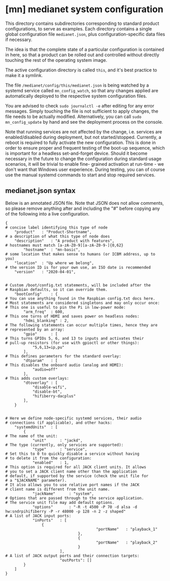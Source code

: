# [mn] medianet system configuration

This directory contains subdirectories corresponding to standard product
configurations, to serve as examples. Each directory contains a single
global configuration file ```medianet.json```, plus configuration-specific
data files if necessary.

The idea is that the complete state of a particular configuration is 
contained in here, so that a product can be rolled out and controlled
without directly touching the rest of the operating system image.

The active configuration directory is called ```this```, and it's best
practice to make it a symlink.

The file ```/medianet/config/this/medianet.json``` is being watched by a
systemd service called ```mn_config_watch```, so that any changes applied
are automatically deployed to the respective system configuration files.

You are advised to check ```sudo journalctl -e``` after editing for any
error messages. Simply touching the file is not sufficient to apply
changes, the file needs to be actually modified. 
Alternatively, you can call ```sudo mn_config_update``` by hand and see
the deployment process on the console.

Note that running services are not affected by the change, i.e. services
are enabled/disabled during deployment, but not started/stopped. 
Currently, a reboot is required to fully activate the new configuration.
This is done in order to ensure proper and frequent testing of the
boot-up sequence, which is important for a headless set-and-forget
device.
Should it become necessary in the future to change the configuration
during standard usage scenarios, it will be trivial to enable fine-
grained activation at run-time - we don't want that Windows user
experience. 
During testing, you can of course use the manual systemd commands to
start and stop required services.

## medianet.json syntax

Below is an annotated JSON file. Note that JSON does not allow comments,
so please remove anything after and including the "#" before copying
any of the following into a live configuration.

```
{
# concise label identifying this type of node
	"product"	: "Product-Shortname",
# a description of what this type of node does
	"description"	: "A product with features",
# hostnames must match [a-zA-Z0-9][a-zA-Z0-9-]{0,62}
        "hostname"	: "mn-basic",
# some location that makes sense to humans (or ICBM address, up to you)
	"location"	: "Up where we belong",
# the version ID is for your own use, an ISO date is recommended
	"version"	: "2020-04-01",


# Custom /boot/config.txt statements, will be included after the
# Raspbian defaults, so it can override them.
	"bootConfig"	: {
# You can use anything found in the Raspbian config.txt docs here.
# Most statements are considered singletons and may only occur once:
# This one is useful to pin the Pi in low-power mode:
		"arm_freq"	: 600,
# This one turns of HDMI and saves power on headless nodes:
		"hdmi_blanking"	: 2,
# The following statements can occur multiple times, hence they are
# represented by an array:
		"gpio"		: [
# This turns GPIOs 5, 6, and 13 to inputs and activates their
# pull-up resistors (for use with gpioctl or other things):
			"5,6,13=ip,pu"
		],
# This defines parameters for the standard overlay:
		"dtparam"	: [
# This disables the onboard audio (analog and HDMI):
			"audio=off"
		],
# This adds custom overlays:
		"dtoverlay"	: [
			"disable-wifi",
			"disable-bt",
			"hifiberry-dacplus"
		],
	}


# Here we define node-specific systemd services, their audio
# connections (if applicable), and other hacks:
	"systemdUnits"	: [
		{
# The name of the unit:
			"unit"		: "jackd",
# The type (currently, only services are supported):
			"type"		: "service",
# Set this to 0 to quickly disable a service without having
# to delete it from the configuration:
			"enabled"	: 1,
# This option is required for all JACK client units. It allows
# you to set a JACK client name other than the application
# default, if supported by the service (check the unit file for
# a "$JACKNAME" parameter).
# It also allows you to use relative port names if the JACK
# client name is different from the unit name.
			"jackName"      : "system",
# Options that are passed through to the service application.
# The service unit file may add default options.
			"options"       : "-R -t 4500 -P 70 -d alsa -d hw:sndrpihifiberry -P -r 48000 -p 128 -n 2 -z shaped"
# A list of JACK input ports:
			"inPorts"	: [ 
				{
                                        "portName"   : "playback_1"
                                },
                                {
                                        "portName"   : "playback_2"
                                }
                        ],
# A list of JACK output ports and their connection targets:
                        "outPorts": []
		}
	]
}
```
